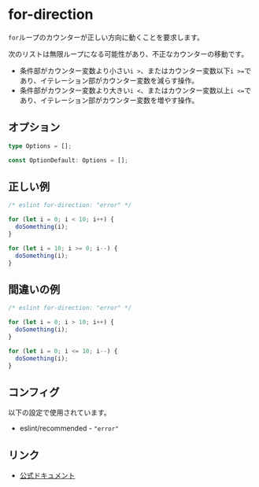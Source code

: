 # for-direction

`for`ループのカウンターが正しい方向に動くことを要求します。

次のリストは無限ループになる可能性があり、不正なカウンターの移動です。

- 条件部がカウンター変数より小さい`i >`、またはカウンター変数以下`i >=`であり、イテレーション部がカウンター変数を減らす操作。
- 条件部がカウンター変数より大きい`i <`、またはカウンター変数以上`i <=`であり、イテレーション部がカウンター変数を増やす操作。

## オプション

```ts
type Options = [];

const OptionDefault: Options = [];
```

## 正しい例

```js
/* eslint for-direction: "error" */

for (let i = 0; i < 10; i++) {
  doSomething(i);
}

for (let i = 10; i >= 0; i--) {
  doSomething(i);
}
```

## 間違いの例

```js
/* eslint for-direction: "error" */

for (let i = 0; i > 10; i++) {
  doSomething(i);
}

for (let i = 0; i <= 10; i--) {
  doSomething(i);
}
```

## コンフィグ

以下の設定で使用されています。

- eslint/recommended - `"error"`

## リンク

- [公式ドキュメント](https://eslint.org/docs/latest/rules/for-direction)
